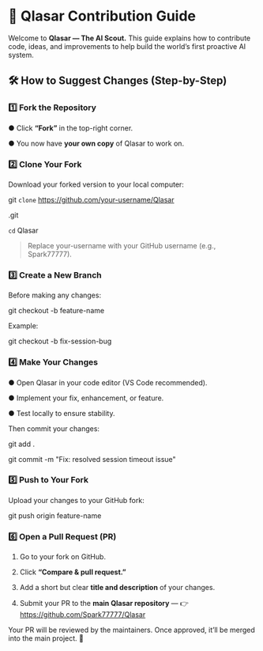 # 🧩  **Qlasar Contribution Guide**

Welcome to **Qlasar — The AI Scout.**
This guide explains how to contribute code, ideas, and improvements to help build the world’s first proactive AI system.

## 🛠️ How to Suggest Changes (Step-by-Step)

### 1️⃣ Fork the Repository

● Click **“Fork”** in the top-right corner.

● You now have **your own copy** of Qlasar to work on.

### 2️⃣ Clone Your Fork

Download your forked version to your local computer:

git `clone` https://github.com/your-username/Qlasar

.git

`cd` Qlasar

> Replace your-username with your GitHub username (e.g., Spark77777).

### 3️⃣ Create a New Branch

Before making any changes:

git checkout -b feature-name

Example:

git checkout -b fix-session-bug

### 4️⃣ Make Your Changes

● Open Qlasar in your code editor (VS Code recommended).

● Implement your fix, enhancement, or feature.

● Test locally to ensure stability.

Then commit your changes:

git add .

git commit -m "Fix: resolved session timeout issue"

### 5️⃣ Push to Your Fork

Upload your changes to your GitHub fork:

git push origin feature-name

### 6️⃣ Open a Pull Request (PR)

1. Go to your fork on GitHub.

2. Click **“Compare & pull request.”**

3. Add a short but clear **title and description** of your changes.

4. Submit your PR to the **main Qlasar repository** —
👉 https://github.com/Spark77777/Qlasar

Your PR will be reviewed by the maintainers. Once approved, it’ll be merged into the main project. 🎉



